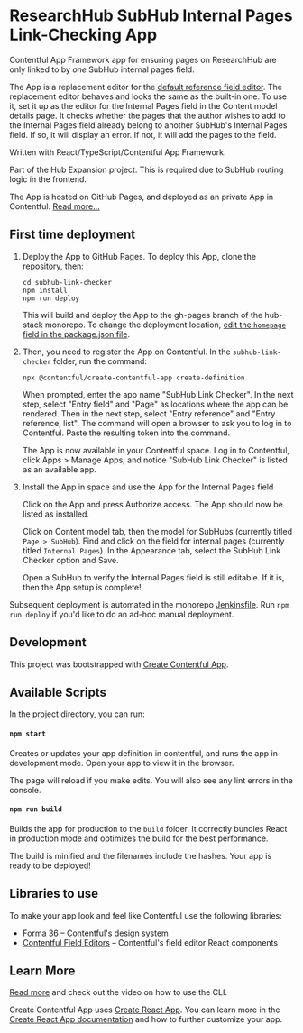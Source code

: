 # ResearchHub SubHub Internal Pages Link-Checking App

Contentful App Framework app for ensuring pages on ResearchHub are only linked to by _one_ SubHub internal pages field.

The App is a replacement editor for the [default reference field editor](https://www.contentful.com/developers/docs/extensibility/field-editors/).
The replacement editor behaves and looks the same as the built-in one. To use it, set it up as the editor for the Internal Pages field in the Content model details page.
It checks whether the pages that the author wishes to add to the Internal Pages field already belong to another SubHub's Internal Pages field. If so, it will
display an error. If not, it will add the pages to the field.

Written with React/TypeScript/Contentful App Framework.

Part of the Hub Expansion project. This is required due to SubHub routing logic in the frontend.

The App is hosted on GitHub Pages, and deployed as an private App in Contentful. [Read more...](https://www.contentful.com/developers/docs/extensibility/app-framework/)
## First time deployment
1. Deploy the App to GitHub Pages. To deploy this App, clone the repository, then:
    ```
    cd subhub-link-checker
    npm install
    npm run deploy
    ```
    This will build and deploy the App to the gh-pages branch of the hub-stack monorepo. To change the deployment location, [edit the `homepage` field in the package.json file](https://create-react-app.dev/docs/deployment/#github-pages). 


2. Then, you need to register the App on Contentful. In the `subhub-link-checker` folder, run the command:

    ```
    npx @contentful/create-contentful-app create-definition
    ```

    When prompted, enter the app name "SubHub Link Checker". In the next step, select "Entry field" and "Page" as locations where the app can be rendered. Then in the next step, select "Entry reference" and "Entry reference, list". The command will open a browser to ask you to log in to Contentful. Paste the resulting token into the command.

    The App is now available in your Contentful space. Log in to Contentful, click Apps > Manage Apps, and notice "SubHub Link Checker" is listed as an available app.

3. Install the App in space and use the App for the Internal Pages field
    
    Click on the App and press Authorize access. The App should now be listed as installed.

    Click on Content model tab, then the model for SubHubs (currently titled `Page > SubHub`). Find and click on the field for internal pages (currently titled `Internal Pages`). In the Appearance tab, select the SubHub Link Checker option and Save.

    Open a SubHub to verify the Internal Pages field is still editable. If it is, then the App setup is complete!

Subsequent deployment is automated in the monorepo [Jenkinsfile](../Jenkinsfile). Run `npm run deploy` if you'd like to do an ad-hoc manual deployment.
## Development
This project was bootstrapped with [Create Contentful App](https://github.com/contentful/create-contentful-app).

## Available Scripts

In the project directory, you can run:

#### `npm start`

Creates or updates your app definition in contentful, and runs the app in development mode.
Open your app to view it in the browser.

The page will reload if you make edits.
You will also see any lint errors in the console.

#### `npm run build`

Builds the app for production to the `build` folder.
It correctly bundles React in production mode and optimizes the build for the best performance.

The build is minified and the filenames include the hashes.
Your app is ready to be deployed!

## Libraries to use

To make your app look and feel like Contentful use the following libraries:

- [Forma 36](https://f36.contentful.com/) – Contentful's design system
- [Contentful Field Editors](https://www.contentful.com/developers/docs/extensibility/field-editors/) – Contentful's field editor React components

## Learn More

[Read more](https://www.contentful.com/developers/docs/extensibility/app-framework/create-contentful-app/) and check out the video on how to use the CLI.

Create Contentful App uses [Create React App](https://create-react-app.dev/). You can learn more in the [Create React App documentation](https://facebook.github.io/create-react-app/docs/getting-started) and how to further customize your app.
